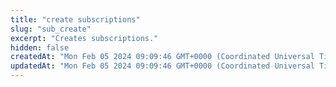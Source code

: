 ```yaml
---
title: "create subscriptions"
slug: "sub_create"
excerpt: "Creates subscriptions."
hidden: false
createdAt: "Mon Feb 05 2024 09:09:46 GMT+0000 (Coordinated Universal Time)"
updatedAt: "Mon Feb 05 2024 09:09:46 GMT+0000 (Coordinated Universal Time)"
---
```

